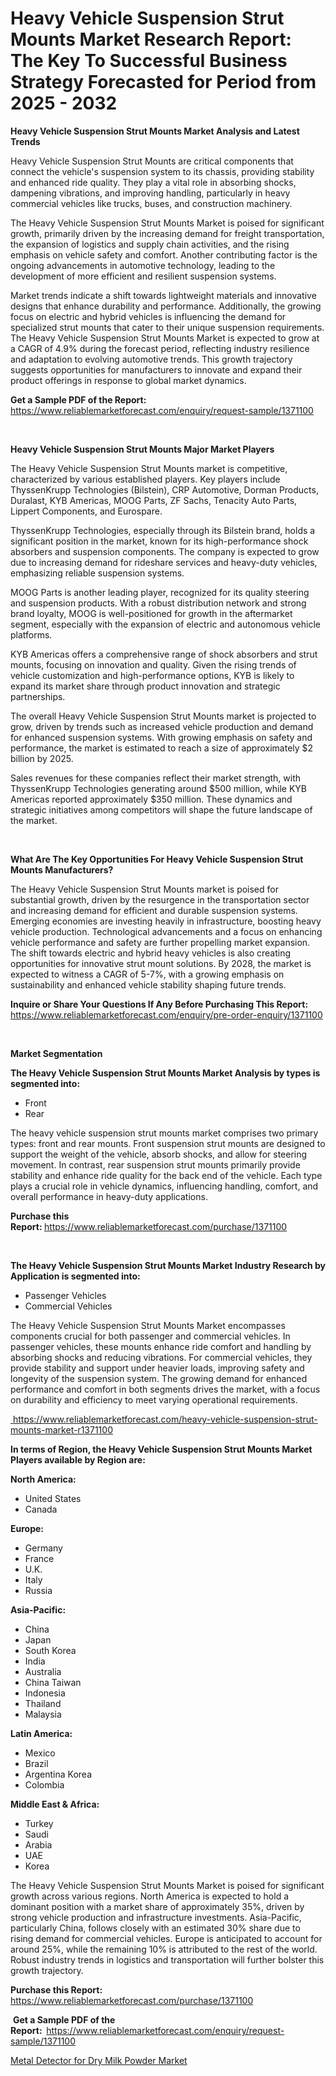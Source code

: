 <p><h1>Heavy Vehicle Suspension Strut Mounts Market Research Report: The Key To Successful Business Strategy Forecasted for Period from 2025 - 2032</h1></p><p><strong>Heavy Vehicle Suspension Strut Mounts Market Analysis and Latest Trends</strong></p>
<p><p>Heavy Vehicle Suspension Strut Mounts are critical components that connect the vehicle's suspension system to its chassis, providing stability and enhanced ride quality. They play a vital role in absorbing shocks, dampening vibrations, and improving handling, particularly in heavy commercial vehicles like trucks, buses, and construction machinery.</p><p>The Heavy Vehicle Suspension Strut Mounts Market is poised for significant growth, primarily driven by the increasing demand for freight transportation, the expansion of logistics and supply chain activities, and the rising emphasis on vehicle safety and comfort. Another contributing factor is the ongoing advancements in automotive technology, leading to the development of more efficient and resilient suspension systems.</p><p>Market trends indicate a shift towards lightweight materials and innovative designs that enhance durability and performance. Additionally, the growing focus on electric and hybrid vehicles is influencing the demand for specialized strut mounts that cater to their unique suspension requirements. The Heavy Vehicle Suspension Strut Mounts Market is expected to grow at a CAGR of 4.9% during the forecast period, reflecting industry resilience and adaptation to evolving automotive trends. This growth trajectory suggests opportunities for manufacturers to innovate and expand their product offerings in response to global market dynamics.</p></p>
<p><strong>Get a Sample PDF of the Report:&nbsp;</strong> <a href="https://www.reliablemarketforecast.com/enquiry/request-sample/1371100?utm_campaign=3097&utm_medium=2&utm_source=Github&utm_content=ia&utm_term=22032025&utm_id=heavy-vehicle-suspension-strut-mounts">https://www.reliablemarketforecast.com/enquiry/request-sample/1371100</a></p>
<p>&nbsp;</p>
<p><strong>Heavy Vehicle Suspension Strut Mounts Major Market Players</strong></p>
<p><p>The Heavy Vehicle Suspension Strut Mounts market is competitive, characterized by various established players. Key players include ThyssenKrupp Technologies (Bilstein), CRP Automotive, Dorman Products, Duralast, KYB Americas, MOOG Parts, ZF Sachs, Tenacity Auto Parts, Lippert Components, and Eurospare.</p><p>ThyssenKrupp Technologies, especially through its Bilstein brand, holds a significant position in the market, known for its high-performance shock absorbers and suspension components. The company is expected to grow due to increasing demand for rideshare services and heavy-duty vehicles, emphasizing reliable suspension systems.</p><p>MOOG Parts is another leading player, recognized for its quality steering and suspension products. With a robust distribution network and strong brand loyalty, MOOG is well-positioned for growth in the aftermarket segment, especially with the expansion of electric and autonomous vehicle platforms.</p><p>KYB Americas offers a comprehensive range of shock absorbers and strut mounts, focusing on innovation and quality. Given the rising trends of vehicle customization and high-performance options, KYB is likely to expand its market share through product innovation and strategic partnerships.</p><p>The overall Heavy Vehicle Suspension Strut Mounts market is projected to grow, driven by trends such as increased vehicle production and demand for enhanced suspension systems. With growing emphasis on safety and performance, the market is estimated to reach a size of approximately $2 billion by 2025.</p><p>Sales revenues for these companies reflect their market strength, with ThyssenKrupp Technologies generating around $500 million, while KYB Americas reported approximately $350 million. These dynamics and strategic initiatives among competitors will shape the future landscape of the market.</p></p>
<p>&nbsp;</p>
<p><strong>What Are The Key Opportunities For Heavy Vehicle Suspension Strut Mounts Manufacturers?</strong></p>
<p><p>The Heavy Vehicle Suspension Strut Mounts market is poised for substantial growth, driven by the resurgence in the transportation sector and increasing demand for efficient and durable suspension systems. Emerging economies are investing heavily in infrastructure, boosting heavy vehicle production. Technological advancements and a focus on enhancing vehicle performance and safety are further propelling market expansion. The shift towards electric and hybrid heavy vehicles is also creating opportunities for innovative strut mount solutions. By 2028, the market is expected to witness a CAGR of 5-7%, with a growing emphasis on sustainability and enhanced vehicle stability shaping future trends.</p></p>
<p><strong>Inquire or Share Your Questions If Any Before Purchasing This Report:</strong> <a href="https://www.reliablemarketforecast.com/enquiry/pre-order-enquiry/1371100?utm_campaign=3097&utm_medium=2&utm_source=Github&utm_content=ia&utm_term=22032025&utm_id=heavy-vehicle-suspension-strut-mounts">https://www.reliablemarketforecast.com/enquiry/pre-order-enquiry/1371100</a></p>
<p>&nbsp;</p>
<p><strong>Market Segmentation</strong></p>
<p><strong>The Heavy Vehicle Suspension Strut Mounts Market Analysis by types is segmented into:</strong></p>
<p><ul><li>Front</li><li>Rear</li></ul></p>
<p><p>The heavy vehicle suspension strut mounts market comprises two primary types: front and rear mounts. Front suspension strut mounts are designed to support the weight of the vehicle, absorb shocks, and allow for steering movement. In contrast, rear suspension strut mounts primarily provide stability and enhance ride quality for the back end of the vehicle. Each type plays a crucial role in vehicle dynamics, influencing handling, comfort, and overall performance in heavy-duty applications.</p></p>
<p><strong>Purchase this Report:&nbsp;</strong><a href="https://www.reliablemarketforecast.com/purchase/1371100?utm_campaign=3097&utm_medium=2&utm_source=Github&utm_content=ia&utm_term=22032025&utm_id=heavy-vehicle-suspension-strut-mounts">https://www.reliablemarketforecast.com/purchase/1371100</a></p>
<p>&nbsp;</p>
<p><strong>The Heavy Vehicle Suspension Strut Mounts Market Industry Research by Application is segmented into:</strong></p>
<p><ul><li>Passenger Vehicles</li><li>Commercial Vehicles</li></ul></p>
<p><p>The Heavy Vehicle Suspension Strut Mounts Market encompasses components crucial for both passenger and commercial vehicles. In passenger vehicles, these mounts enhance ride comfort and handling by absorbing shocks and reducing vibrations. For commercial vehicles, they provide stability and support under heavier loads, improving safety and longevity of the suspension system. The growing demand for enhanced performance and comfort in both segments drives the market, with a focus on durability and efficiency to meet varying operational requirements.</p></p>
<p><a href="https://www.reliablemarketforecast.com/heavy-vehicle-suspension-strut-mounts-market-r1371100?utm_campaign=3097&utm_medium=2&utm_source=Github&utm_content=ia&utm_term=22032025&utm_id=heavy-vehicle-suspension-strut-mounts">&nbsp;https://www.reliablemarketforecast.com/heavy-vehicle-suspension-strut-mounts-market-r1371100</a></p>
<p><strong>In terms of Region, the Heavy Vehicle Suspension Strut Mounts Market Players available by Region are:</strong></p>
<p>
    <p> <strong> North America: </strong>
        <ul>
            <li>United States</li>
            <li>Canada</li>
        </ul>
        </p> 
    <p> <strong> Europe: </strong>
        <ul>
            <li>Germany</li>
            <li>France</li>
            <li>U.K.</li>
            <li>Italy</li>
            <li>Russia</li>
        </ul>
        </p> 
    <p> <strong> Asia-Pacific: </strong>
        <ul>
            <li>China</li>
            <li>Japan</li>
            <li>South Korea</li>
            <li>India</li>
            <li>Australia</li>
            <li>China Taiwan</li>
            <li>Indonesia</li>
            <li>Thailand</li>
            <li>Malaysia</li>
        </ul>
        </p> 
    <p> <strong> Latin America: </strong>
        <ul>
            <li>Mexico</li>
            <li>Brazil</li>
            <li>Argentina Korea</li>
            <li>Colombia</li>
        </ul>
        </p> 
    <p> <strong> Middle East & Africa: </strong>
        <ul>
            <li>Turkey</li>
            <li>Saudi</li>
            <li>Arabia</li>
            <li>UAE</li>
            <li>Korea</li>
        </ul>
    </p>
    </p>
<p><p>The Heavy Vehicle Suspension Strut Mounts Market is poised for significant growth across various regions. North America is expected to hold a dominant position with a market share of approximately 35%, driven by strong vehicle production and infrastructure investments. Asia-Pacific, particularly China, follows closely with an estimated 30% share due to rising demand for commercial vehicles. Europe is anticipated to account for around 25%, while the remaining 10% is attributed to the rest of the world. Robust industry trends in logistics and transportation will further bolster this growth trajectory.</p></p>
<p><strong>Purchase this Report: </strong><a href="https://www.reliablemarketforecast.com/purchase/1371100?utm_campaign=3097&utm_medium=2&utm_source=Github&utm_content=ia&utm_term=22032025&utm_id=heavy-vehicle-suspension-strut-mounts">https://www.reliablemarketforecast.com/purchase/1371100</a></p>
<p>&nbsp;<strong>Get a Sample PDF of the Report:&nbsp;&nbsp;</strong><a href="https://www.reliablemarketforecast.com/enquiry/request-sample/1371100?utm_campaign=3097&utm_medium=2&utm_source=Github&utm_content=ia&utm_term=22032025&utm_id=heavy-vehicle-suspension-strut-mounts">https://www.reliablemarketforecast.com/enquiry/request-sample/1371100</a></p>
<p><strong></strong></p>
<p><p><a href="https://github.com/mohmodsiason/Market-Research-Report-List-1/blob/main/metal-detector-for-dry-milk-powder-market.md?utm_campaign=3097&utm_medium=2&utm_source=Github&utm_content=ia&utm_term=22032025&utm_id=heavy-vehicle-suspension-strut-mounts">Metal Detector for Dry Milk Powder Market</a></p></p>